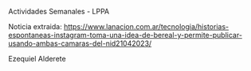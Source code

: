 Actividades Semanales - LPPA

Noticia extraida:
https://www.lanacion.com.ar/tecnologia/historias-espontaneas-instagram-toma-una-idea-de-bereal-y-permite-publicar-usando-ambas-camaras-del-nid21042023/

Ezequiel Alderete